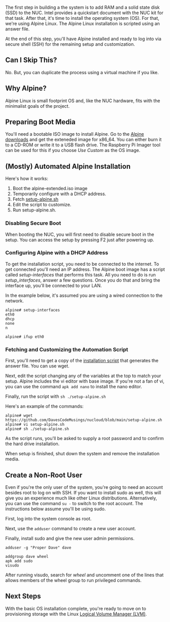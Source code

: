 The first step in building a the system is to add RAM and a solid state disk (SSD) to the NUC. Intel provides a quickstart document with the NUC kit for that task. After that, it's time to install the operating system (OS). For that, we're using Alpine Linux. The Alpine Linux installation is scripted using an answer file.

At the end of this step, you'll have Alpine installed and ready to log into via secure shell (SSH) for the remaining setup and customization.

## Can I Skip This?
No. But, you can duplicate the process using a virtual machine if you like.

## Why Alpine?
Alpine Linux is small footprint OS and, like the NUC hardware, fits with the minimalist goals of the project.

## Preparing Boot Media
You'll need a bootable ISO image to install Alpine. Go to the [Alpine downloads](https://alpinelinux.org/downloads/) and get the exteneded image for x86_64. You can either burn it to a CD-ROM or write it to a USB flash drive. The Raspberry Pi Imager tool can be used for this if you choose _Use Custom_ as the OS image.

## (Mostly) Automated Alpine Installation
Here's how it works:

1. Boot the alpine-extended.iso image
2. Temporarily configure with a DHCP address.
3. Fetch [setup-alpine.sh](https://gitea.anubis.home/pi/nuc-nas/src/branch/main/setup-alpine.sh)
4. Edit the script to customize.
5. Run setup-alpine.sh.

### Disabling Secure Boot
When booting the NUC, you will first need to disable secure boot in the setup. You can access the setup by pressing F2 just after powering up.

### Configuring Alpine with a DHCP Address
To get the installation script, you need to be connected to the internet. To get connected you'll need an IP address. The Alpine boot image has a script called _setup-interfaces_ that performs this task. All you need to do is run _setup_interfaces_, answer a few questions. Once you do that and bring the interface up, you'll be connected to your LAN.

In the example below, it's assumed you are using a wired connection to the network.

```
alpine# setup-interfaces
eth0
dhcp
none
n

alpine# ifup eth0
```

### Fetching and Customizing the Automation Script
First, you'll need to get a copy of the [installation script](https://github.com/DavesCodeMusings/nucloud/blob/main/setup-alpine.sh) that generates the answer file. You can use wget.

Next, edit the script changing any of the variables at the top to match your setup. Alpine includes the vi editor with base image. If you're not a fan of vi, you can use the command `apk add nano` to install the nano editor.

Finally, run the script with `sh ./setup-alpine.sh`

Here's an example of the commands:
```
alpine# wget https://github.com/DavesCodeMusings/nucloud/blob/main/setup-alpine.sh
alpine# vi setup-alpine.sh
alpine# sh ./setup-alpine.sh
```

As the script runs, you'll be asked to supply a root password and to confirm the hard drive installation.

When setup is finished, shut down the system and remove the installation media.

## Create a Non-Root User
Even if you're the only user of the system, you're going to need an account besides root to log on with SSH. If you want to install sudo as well, this will give you an experience much like other Linux distributions. Alternatively, you can use the command `su -` to switch to the root account. The instructions below assume you'll be using sudo.

First, log into the system console as root.

Next, use the `adduser` command to create a new user account.

Finally, install sudo and give the new user admin permissions.

```
adduser -g "Proper Dave" dave

addgroup dave wheel
apk add sudo
visudo
```

After running visudo, search for _wheel_ and uncomment one of the lines that allows members of the wheel group to run privileged commands.

## Next Steps
With the basic OS installation complete, you're ready to move on to provisioning storage with the Linux [Logical Volume Manager (LVM)](01_LVM.md).
